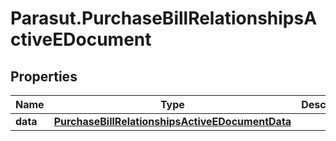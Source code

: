 # Parasut.PurchaseBillRelationshipsActiveEDocument

## Properties
Name | Type | Description | Notes
------------ | ------------- | ------------- | -------------
**data** | [**PurchaseBillRelationshipsActiveEDocumentData**](PurchaseBillRelationshipsActiveEDocumentData.md) |  | [optional] 


